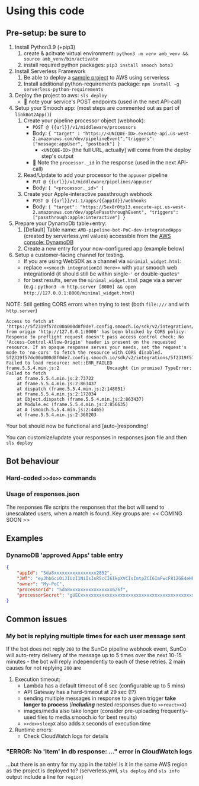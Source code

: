# Using this code

## Pre-setup: be sure to

1. Install Python3.9 (+pip3)
    1. create & acitvate virtual environment: `python3 -m venv amb_venv && source amb_venv/bin/activate`
    1. install required python packages: `pip3 install smooch boto3`
1. Install Serverless Framework
    1. Be able to deploy a [sample project](https://serverless.com/framework/docs/providers/aws/examples/hello-world/) to AWS using serverless
    1. Install additional python-requirements package: `npm install -g serverless-python-requirements`
1. Deploy the project to aws: `sls deploy`
    * 📝 note your service's POST endpoints (used in the next API-call)
1. Setup your Smooch app: (most steps are commented out as part of `linkBot2App()`)
    1. Create your pipeline processor object (webhook):
        * `POST @ {{url}}/v1/middleware/processors`
        * Body: `{ "target" : "https://<UNIQUE-ID>.execute-api.us-west-2.amazonaws.com/dev/pipelineEvent","triggers": ["message:appUser", "postback"] }`
            * `<UNIQUE-ID>` [the full URL, actually] will come from the deploy step's output
        * 📝 Note the `processor._id` in the response (used in the next API-call)
    1. Read/Update to add your processor to the `appuser` pipeline
        * `PUT @ {{url}}/v1/middleware/pipelines/appuser`
        * Body: `[ "<processor._id>" ]`
    1. Create your Apple-interactive passthrough webhook
        * `POST @ {{url}}/v1.1/apps/{{appId}}/webhooks`
        * Body: `{ "target": "https://5ex8r0tp13.execute-api.us-west-2.amazonaws.com/dev/applePassthroughEvent", "triggers": ["passthrough:apple:interactive"] }`
1. Prepare your DynamoDb table+entry:
    1. [Default] Table name: `AMB-pipeline-bot-PoC-dev-integratedApps` (created by serverless.yml values) accessible from the [AWS console: DynamoDB](https://us-west-2.console.aws.amazon.com/dynamodbv2/home?region=us-west-2#tables)
    1. Create a new entry for your now-configured app (example below)
1. Setup a customer-facing channel for testing.
    * If you are using WebSDK as a channel via `minimial_widget.html`:
    * replace `<<smooch integrationId Here>>` with your smooch web integrationId (it should still be within single-`'` or double-quotes`"`
    * for best results, serve the `minimal_widget.html` page via a server (e.g.: `python3 -m http.server [8000] && open http://127.0.0.1:8000/minimal_widget.html`)

NOTE: Still getting CORS errors when trying to test (both `file:///` and with `http.server`)
```
Access to fetch at 'https://5f2319f57dc00a000d8f0de7.config.smooch.io/sdk/v2/integrations/5f2319f57dc00a000d8f0de7/config' from origin 'http://127.0.0.1:8000' has been blocked by CORS policy: Response to preflight request doesn't pass access control check: No 'Access-Control-Allow-Origin' header is present on the requested resource. If an opaque response serves your needs, set the request's mode to 'no-cors' to fetch the resource with CORS disabled.
5f2319f57dc00a000d8f0de7.config.smooch.io/sdk/v2/integrations/5f2319f57dc00a000d8f0de7/config:1          Failed to load resource: net::ERR_FAILED
frame.5.5.4.min.js:2                  Uncaught (in promise) TypeError: Failed to fetch
    at frame.5.5.4.min.js:2:73722
    at frame.5.5.4.min.js:2:863437
    at dispatch (frame.5.5.4.min.js:2:148051)
    at frame.5.5.4.min.js:2:172034
    at Object.dispatch (frame.5.5.4.min.js:2:863437)
    at Module.ec (frame.5.5.4.min.js:2:856635)
    at A (smooch.5.5.4.min.js:2:4465)
    at frame.5.5.4.min.js:2:360203
```

Your bot should now be functional and [auto-]responding!

You can customize/update your responses in responses.json file and then `sls deploy`

## Bot behaviour

### Hard-coded `>>do>>` commands

### Usage of responses.json

The responses file scripts the responses that the bot will send to unescalated users, when a match is found.
Key groups are:
<< COMING SOON >>

## Examples

### DynamoDB 'approved Apps' table entry

``` json
{
    "appId": "5da8xxxxxxxxxxxxxxxx2852",
    "JWT": "eyJhbGciOiJIUzI1NiIsInR5cCI6IkpXVCIsImtpZCI6ImFwcF81ZGE4eHh4eHh4eHh4eHh4eHh4eDg3YTIifQ.eyJzY29wZSI6ImFwcCIsImlhdCI6MTU3MTMxODg4Mn0.<signature>",
    "owner": "My-PoC",
    "processorId": "5da8xxxxxxxxxxxxxxxx626f",
    "processorSecret": "gUECxxxxxxxxxxxxxxxxxxxxxxxxxxxxxxxxxxxxxxxxxxxxxxxxxxxxxxxxxxxxxxxxxxxxxxxxxxxxxxKyzw"
}
```

## Common issues

### My bot is replying multiple times for each user message sent

If the bot does not reply `200` to the SunCo pipeline webhook event, SunCo will auto-retry delivery of the message up to 5 times over the next 10-15 minutes - the bot will reply independently to each of these retries.
2 main causes for not replying `200` are

1. Execution timeout:
    * Lambda has a default timeout of 6 sec (configurable up to 5 mins)
    * API Gateway has a hard-timeout at 29 sec (!?)
    * sending multiple messages in response to a given trigger **take longer to process** (_**including**_ nested responses due to `>>react>>X`)
    * images/media also take longer (consider pre-uploading frequently-used files to media.smooch.io for best results)
    * `>>do>>sleepX` also adds `X` seconds of execution time
2. Runtime errors:
    * Check CloudWatch logs for details

### "ERROR: No 'Item' in db response: ..." error in CloudWatch logs

...but there is an entry for my app in the table!
Is it in the same AWS region as the project is deployed to? (serverless.yml, `sls deploy` and `sls info` output include a line for `region`)
